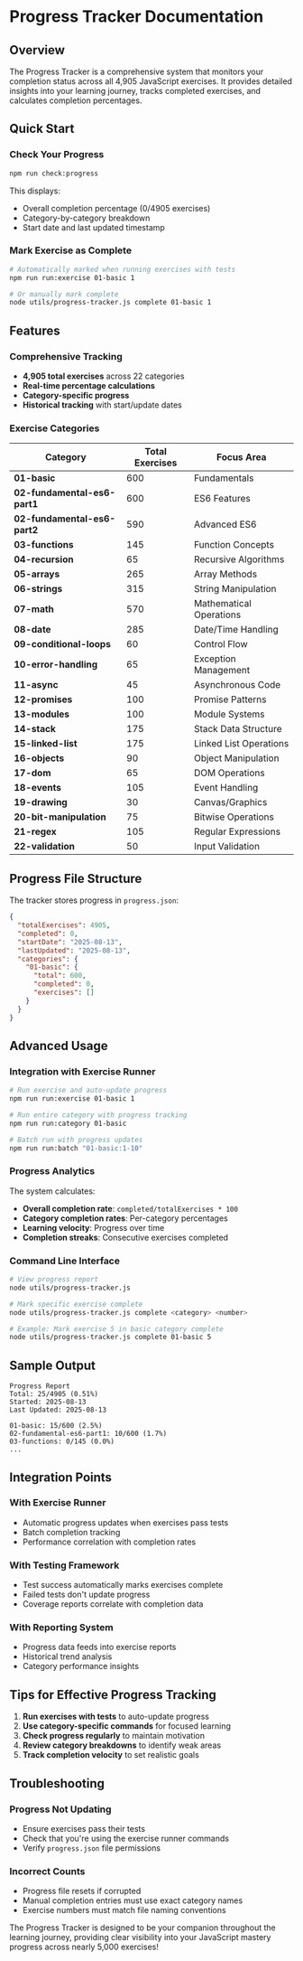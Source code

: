 # Progress Tracker Documentation

## Overview

The Progress Tracker is a comprehensive system that monitors your completion status across all 4,905 JavaScript exercises. It provides detailed insights into your learning journey, tracks completed exercises, and calculates completion percentages.

## Quick Start

### Check Your Progress
```bash
npm run check:progress
```

This displays:
- Overall completion percentage (0/4905 exercises)
- Category-by-category breakdown
- Start date and last updated timestamp

### Mark Exercise as Complete
```bash
# Automatically marked when running exercises with tests
npm run run:exercise 01-basic 1

# Or manually mark complete
node utils/progress-tracker.js complete 01-basic 1
```

## Features

### Comprehensive Tracking
- **4,905 total exercises** across 22 categories
- **Real-time percentage calculations**
- **Category-specific progress**
- **Historical tracking** with start/update dates

### Exercise Categories

| Category | Total Exercises | Focus Area |
|----------|----------------|------------|
| **01-basic** | 600 | Fundamentals |
| **02-fundamental-es6-part1** | 600 | ES6 Features |
| **02-fundamental-es6-part2** | 590 | Advanced ES6 |
| **03-functions** | 145 | Function Concepts |
| **04-recursion** | 65 | Recursive Algorithms |
| **05-arrays** | 265 | Array Methods |
| **06-strings** | 315 | String Manipulation |
| **07-math** | 570 | Mathematical Operations |
| **08-date** | 285 | Date/Time Handling |
| **09-conditional-loops** | 60 | Control Flow |
| **10-error-handling** | 65 | Exception Management |
| **11-async** | 45 | Asynchronous Code |
| **12-promises** | 100 | Promise Patterns |
| **13-modules** | 100 | Module Systems |
| **14-stack** | 175 | Stack Data Structure |
| **15-linked-list** | 175 | Linked List Operations |
| **16-objects** | 90 | Object Manipulation |
| **17-dom** | 65 | DOM Operations |
| **18-events** | 105 | Event Handling |
| **19-drawing** | 30 | Canvas/Graphics |
| **20-bit-manipulation** | 75 | Bitwise Operations |
| **21-regex** | 105 | Regular Expressions |
| **22-validation** | 50 | Input Validation |

## Progress File Structure

The tracker stores progress in `progress.json`:

```json
{
  "totalExercises": 4905,
  "completed": 0,
  "startDate": "2025-08-13",
  "lastUpdated": "2025-08-13",
  "categories": {
    "01-basic": {
      "total": 600,
      "completed": 0,
      "exercises": []
    }
  }
}
```

## Advanced Usage

### Integration with Exercise Runner
```bash
# Run exercise and auto-update progress
npm run run:exercise 01-basic 1

# Run entire category with progress tracking
npm run run:category 01-basic

# Batch run with progress updates
npm run run:batch "01-basic:1-10"
```

### Progress Analytics

The system calculates:
- **Overall completion rate**: `completed/totalExercises * 100`
- **Category completion rates**: Per-category percentages
- **Learning velocity**: Progress over time
- **Completion streaks**: Consecutive exercises completed

### Command Line Interface

```bash
# View progress report
node utils/progress-tracker.js

# Mark specific exercise complete
node utils/progress-tracker.js complete <category> <number>

# Example: Mark exercise 5 in basic category complete
node utils/progress-tracker.js complete 01-basic 5
```

## Sample Output

```
Progress Report
Total: 25/4905 (0.51%)
Started: 2025-08-13
Last Updated: 2025-08-13

01-basic: 15/600 (2.5%)
02-fundamental-es6-part1: 10/600 (1.7%)
03-functions: 0/145 (0.0%)
...
```

## Integration Points

### With Exercise Runner
- Automatic progress updates when exercises pass tests
- Batch completion tracking
- Performance correlation with completion rates

### With Testing Framework
- Test success automatically marks exercises complete
- Failed tests don't update progress
- Coverage reports correlate with completion data

### With Reporting System
- Progress data feeds into exercise reports
- Historical trend analysis
- Category performance insights

## Tips for Effective Progress Tracking

1. **Run exercises with tests** to auto-update progress
2. **Use category-specific commands** for focused learning
3. **Check progress regularly** to maintain motivation
4. **Review category breakdowns** to identify weak areas
5. **Track completion velocity** to set realistic goals

## Troubleshooting

### Progress Not Updating
- Ensure exercises pass their tests
- Check that you're using the exercise runner commands
- Verify `progress.json` file permissions

### Incorrect Counts
- Progress file resets if corrupted
- Manual completion entries must use exact category names
- Exercise numbers must match file naming conventions

The Progress Tracker is designed to be your companion throughout the learning journey, providing clear visibility into your JavaScript mastery progress across nearly 5,000 exercises!